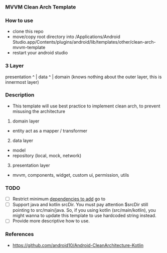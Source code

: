 ### MVVM Clean Arch Template

### How to use
- clone this repo
- move/copy root directory into /Applications/Android Studio.app/Contents/plugins/android/lib/templates/other/clean-arch-mvvm-template
- restart your android studio

### 3 Layer
presentation
    ^
    |
  data
    ^
    |
  domain (knows nothing about the outer layer, this is innermost layer)
  

### Description
- This template will use best practice to implement clean arch, to prevent misusing the architecture
1. domain layer
- entity act as a mapper / transformer
2. data layer
- model
- repository (local, mock, network)
3. presentation layer 
- mvvm, components, widget, custom ui, permission, utils

### TODO
- [ ] Restrict minimum [dependencies to add](https://www.i-programmer.info/professional-programmer/resources-and-tools/6845-android-adt-template-format-document.html) go to *<dependency>* 
- [ ] Support java and kotlin srcDir. You must pay attention $srcDir still pointing to src/main/java. So, if you using kotlin (src/main/kotlin), you might wanna to update this template to use hardcoded string instead.
- [ ] Provide more descriptive how to use.
     
### References
- https://github.com/android10/Android-CleanArchitecture-Kotlin
